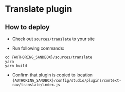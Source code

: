 # Translate plugin

## How to deploy

* Check out `sources/translate` to your site

* Run following commands:

```
cd {AUTHORING_SANDBOX}/sources/translate
yarn
yarn build
```

* Confirm that plugin is copied to location `{AUTHORING_SANDBOX}/config/studio/plugins/context-nav/translate/index.js`